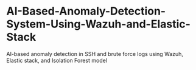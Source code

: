 # AI-Based-Anomaly-Detection-System-Using-Wazuh-and-Elastic-Stack
AI-based anomaly detection in SSH and brute force logs using Wazuh, Elastic stack, and Isolation Forest model
